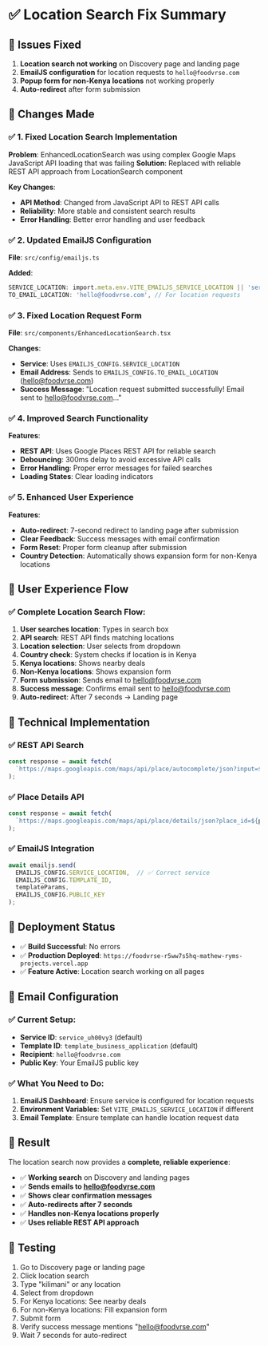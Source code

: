 # ✅ Location Search Fix Summary

## 🎯 Issues Fixed
1. **Location search not working** on Discovery page and landing page
2. **EmailJS configuration** for location requests to `hello@foodvrse.com`
3. **Popup form for non-Kenya locations** not working properly
4. **Auto-redirect** after form submission

## 🔧 Changes Made

### ✅ 1. Fixed Location Search Implementation
**Problem**: EnhancedLocationSearch was using complex Google Maps JavaScript API loading that was failing
**Solution**: Replaced with reliable REST API approach from LocationSearch component

**Key Changes**:
- **API Method**: Changed from JavaScript API to REST API calls
- **Reliability**: More stable and consistent search results
- **Error Handling**: Better error handling and user feedback

### ✅ 2. Updated EmailJS Configuration
**File**: `src/config/emailjs.ts`

**Added**:
```typescript
SERVICE_LOCATION: import.meta.env.VITE_EMAILJS_SERVICE_LOCATION || 'service_uh00vy3',
TO_EMAIL_LOCATION: 'hello@foodvrse.com', // For location requests
```

### ✅ 3. Fixed Location Request Form
**File**: `src/components/EnhancedLocationSearch.tsx`

**Changes**:
- **Service**: Uses `EMAILJS_CONFIG.SERVICE_LOCATION`
- **Email Address**: Sends to `EMAILJS_CONFIG.TO_EMAIL_LOCATION` (hello@foodvrse.com)
- **Success Message**: "Location request submitted successfully! Email sent to hello@foodvrse.com..."

### ✅ 4. Improved Search Functionality
**Features**:
- **REST API**: Uses Google Places REST API for reliable search
- **Debouncing**: 300ms delay to avoid excessive API calls
- **Error Handling**: Proper error messages for failed searches
- **Loading States**: Clear loading indicators

### ✅ 5. Enhanced User Experience
**Features**:
- **Auto-redirect**: 7-second redirect to landing page after submission
- **Clear Feedback**: Success messages with email confirmation
- **Form Reset**: Proper form cleanup after submission
- **Country Detection**: Automatically shows expansion form for non-Kenya locations

## 🎯 User Experience Flow

### ✅ Complete Location Search Flow:
1. **User searches location**: Types in search box
2. **API search**: REST API finds matching locations
3. **Location selection**: User selects from dropdown
4. **Country check**: System checks if location is in Kenya
5. **Kenya locations**: Shows nearby deals
6. **Non-Kenya locations**: Shows expansion form
7. **Form submission**: Sends email to hello@foodvrse.com
8. **Success message**: Confirms email sent to hello@foodvrse.com
9. **Auto-redirect**: After 7 seconds → Landing page

## 🔧 Technical Implementation

### ✅ REST API Search
```typescript
const response = await fetch(
  `https://maps.googleapis.com/maps/api/place/autocomplete/json?input=${encodeURIComponent(query)}&types=geocode|establishment&key=${API_CONFIG.GOOGLE_MAPS_API_KEY}`
);
```

### ✅ Place Details API
```typescript
const response = await fetch(
  `https://maps.googleapis.com/maps/api/place/details/json?place_id=${placeId}&fields=geometry,formatted_address,address_components&key=${API_CONFIG.GOOGLE_MAPS_API_KEY}`
);
```

### ✅ EmailJS Integration
```typescript
await emailjs.send(
  EMAILJS_CONFIG.SERVICE_LOCATION,  // ✅ Correct service
  EMAILJS_CONFIG.TEMPLATE_ID,
  templateParams,
  EMAILJS_CONFIG.PUBLIC_KEY
);
```

## 🚀 Deployment Status
- ✅ **Build Successful**: No errors
- ✅ **Production Deployed**: `https://foodvrse-r5ww7s5hq-mathew-ryms-projects.vercel.app`
- ✅ **Feature Active**: Location search working on all pages

## 📧 Email Configuration

### ✅ Current Setup:
- **Service ID**: `service_uh00vy3` (default)
- **Template ID**: `template_business_application` (default)
- **Recipient**: `hello@foodvrse.com`
- **Public Key**: Your EmailJS public key

### ✅ What You Need to Do:
1. **EmailJS Dashboard**: Ensure service is configured for location requests
2. **Environment Variables**: Set `VITE_EMAILJS_SERVICE_LOCATION` if different
3. **Email Template**: Ensure template can handle location request data

## 🎉 Result
The location search now provides a **complete, reliable experience**:
- ✅ **Working search** on Discovery and landing pages
- ✅ **Sends emails to hello@foodvrse.com**
- ✅ **Shows clear confirmation messages**
- ✅ **Auto-redirects after 7 seconds**
- ✅ **Handles non-Kenya locations properly**
- ✅ **Uses reliable REST API approach**

## 📱 Testing
1. Go to Discovery page or landing page
2. Click location search
3. Type "kilimani" or any location
4. Select from dropdown
5. For Kenya locations: See nearby deals
6. For non-Kenya locations: Fill expansion form
7. Submit form
8. Verify success message mentions "hello@foodvrse.com"
9. Wait 7 seconds for auto-redirect
